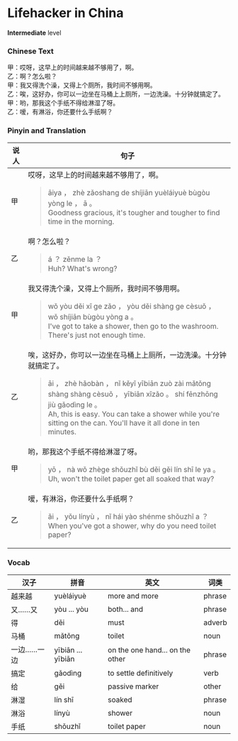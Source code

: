 # Lifehacker in China
**Intermediate** level
### Chinese Text
甲：哎呀，这早上的时间越来越不够用了，啊。<br />乙：啊？怎么啦？<br />甲：我又得洗个澡，又得上个厕所，我时间不够用啊。<br />乙：唉，这好办，你可以一边坐在马桶上上厕所，一边洗澡。十分钟就搞定了。<br />甲：哟，那我这个手纸不得给淋湿了呀。<br />乙：嗳，有淋浴，你还要什么手纸啊？

### Pinyin and Translation
|说人|句子|
|----|----|
|甲|哎呀，这早上的时间越来越不够用了，啊。<blockquote>āiya ， zhè zǎoshang de shíjiān yuèláiyuè bùgòu yòng le ， ā 。<br />Goodness gracious, it's tougher and tougher to find time in the morning.</blockquote>|
|乙|啊？怎么啦？<blockquote>á ？ zěnme la ？<br />Huh? What's wrong?</blockquote>|
|甲|我又得洗个澡，又得上个厕所，我时间不够用啊。<blockquote>wǒ yòu děi xǐ ge zǎo ， yòu děi shàng ge cèsuǒ ， wǒ shíjiān bùgòu yòng a 。<br />I've got to take a shower, then go to the washroom. There's just not enough time.</blockquote>|
|乙|唉，这好办，你可以一边坐在马桶上上厕所，一边洗澡。十分钟就搞定了。<blockquote>āi ， zhè hǎobàn ， nǐ kěyǐ yībiān zuò zài mǎtǒng shàng shàng cèsuǒ ， yībiān xǐzǎo 。 shí fēnzhōng jiù gǎodìng le 。<br />Ah, this is easy. You can take a shower while you're sitting on the can. You'll have it all done in ten minutes.</blockquote>|
|甲|哟，那我这个手纸不得给淋湿了呀。<blockquote>yō ， nà wǒ zhège shǒuzhǐ bù děi gěi lín shī le ya 。<br />Uh, won't the toilet paper get all soaked that way?</blockquote>|
|乙|嗳，有淋浴，你还要什么手纸啊？<blockquote>ǎi ， yǒu línyù ， nǐ hái yào shénme shǒuzhǐ a ？<br />When you've got a shower, why do you need toilet paper?</blockquote>|
### Vocab
|汉子|拼音|英文|词类|
|----|----|----|----|
|越来越|yuèláiyuè|more and more|phrase|
|又……又|yòu ... yòu|both... and|phrase|
|得|děi|must|adverb|
|马桶|mǎtǒng|toilet|noun|
|一边……一边|yībiān ... yībiān|on the one hand... on the other|phrase|
|搞定|gǎodìng|to settle definitively|verb|
|给|gěi|passive marker|other|
|淋湿|lín shī|soaked|phrase|
|淋浴|línyù|shower|noun|
|手纸|shǒuzhǐ|toilet paper|noun|